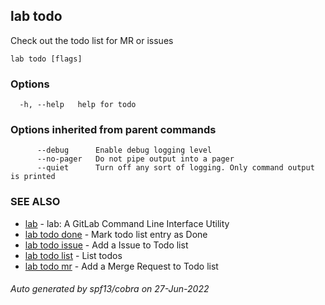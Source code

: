 ## lab todo

Check out the todo list for MR or issues

```
lab todo [flags]
```

### Options

```
  -h, --help   help for todo
```

### Options inherited from parent commands

```
      --debug      Enable debug logging level
      --no-pager   Do not pipe output into a pager
      --quiet      Turn off any sort of logging. Only command output is printed
```

### SEE ALSO

* [lab](index.md)	 - lab: A GitLab Command Line Interface Utility
* [lab todo done](lab_todo_done.md)	 - Mark todo list entry as Done
* [lab todo issue](lab_todo_issue.md)	 - Add a Issue to Todo list
* [lab todo list](lab_todo_list.md)	 - List todos
* [lab todo mr](lab_todo_mr.md)	 - Add a Merge Request to Todo list

###### Auto generated by spf13/cobra on 27-Jun-2022
